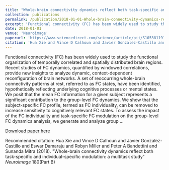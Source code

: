 ```yaml
---
title: "Whole-brain connectivity dynamics reflect both task-specific and individual-specific modulation: a multitask study"
collection: publications
permalink: /publication/2018-01-01-Whole-brain-connectivity-dynamics-reflect-both-task-specific-and-individual
excerpt: 'Functional connectivity (FC) has been widely used to study the functional organization of temporally correlated and spatially distributed brain regions. Recent studies of FC dynamics, quantified by windowed correlations, provide new insights to analyze dynamic, context-dependent reconfiguration of brain networks. A set of reoccurring whole-brain connectivity patterns at rest, referred to as FC states, have been identified, hypothetically reflecting underlying cognitive processes or mental states. We posit that the mean FC information for a given subject represents a significant contribution to the group-level FC dynamics. We show that the subject-specific FC profile, termed as FC individuality, can be removed to increase sensitivity to cognitively relevant FC states. To assess the impact of the FC individuality and task-specific FC modulation on the group-level FC dynamics analysis, we generate and analyze group …'
date: 2018-01-01
venue: 'Neuroimage'
paperurl: 'https://www.sciencedirect.com/science/article/pii/S1053811917304494'
citation: 'Hua Xie and Vince D Calhoun and Javier Gonzalez-Castillo and Eswar Damaraju and Robyn Miller and Peter A Bandettini and Sunanda Mitra (2018). &quot;Whole-brain connectivity dynamics reflect both task-specific and individual-specific modulation: a multitask study&quot; <i>Neuroimage</i> 180(Part B)'
---
```

Functional connectivity (FC) has been widely used to study the functional organization of temporally correlated and spatially distributed brain regions. Recent studies of FC dynamics, quantified by windowed correlations, provide new insights to analyze dynamic, context-dependent reconfiguration of brain networks. A set of reoccurring whole-brain connectivity patterns at rest, referred to as FC states, have been identified, hypothetically reflecting underlying cognitive processes or mental states. We posit that the mean FC information for a given subject represents a significant contribution to the group-level FC dynamics. We show that the subject-specific FC profile, termed as FC individuality, can be removed to increase sensitivity to cognitively relevant FC states. To assess the impact of the FC individuality and task-specific FC modulation on the group-level FC dynamics analysis, we generate and analyze group …

[Download paper here](https://www.sciencedirect.com/science/article/pii/S1053811917304494)

Recommended citation: Hua Xie and Vince D Calhoun and Javier Gonzalez-Castillo and Eswar Damaraju and Robyn Miller and Peter A Bandettini and Sunanda Mitra (2018). "Whole-brain connectivity dynamics reflect both task-specific and individual-specific modulation: a multitask study" <i>Neuroimage</i> 180(Part B)